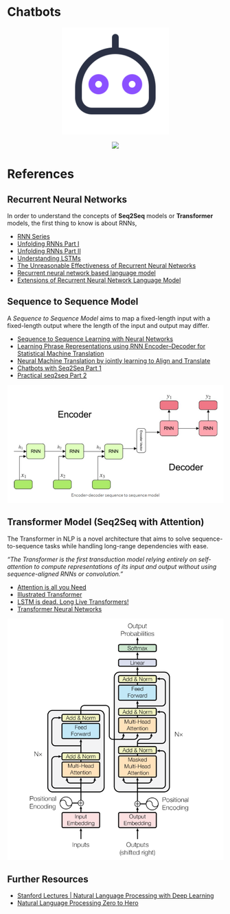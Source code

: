 # Chatbots

<p align="center">
  <img width="250" src="bot.png">
</p>
<p align="center">
  <a href="https://github.com/riju-stone/chatbot/blob/main/LICENSE"><img src="https://img.shields.io/badge/license-MIT-blue.svg?label=License&style=flat" /></a>
</p>

# References

## Recurrent Neural Networks

In order to understand the concepts of **Seq2Seq** models or **Transformer** models, the first thing to know is about RNNs,

* [RNN Series](http://www.wildml.com/2015/09/recurrent-neural-networks-tutorial-part-1-introduction-to-rnns/)
* [Unfolding RNNs Part I](http://suriyadeepan.github.io/2017-01-07-unfolding-rnn/)
* [Unfolding RNNs Part II](http://suriyadeepan.github.io/2017-02-13-unfolding-rnn-2/ )
* [Understanding LSTMs](http://colah.github.io/posts/2015-08-Understanding-LSTMs/)
* [The Unreasonable Effectiveness of Recurrent Neural Networks](http://karpathy.github.io/2015/05/21/rnn-effectiveness/)
* [Recurrent neural network based language model](http://www.fit.vutbr.cz/research/groups/speech/publi/2010/mikolov_interspeech2010_IS100722.pdf)
* [Extensions of Recurrent Neural Network Language Model](http://www.fit.vutbr.cz/research/groups/speech/publi/2011/mikolov_icassp2011_5528.pdf)

## Sequence to Sequence Model

A *Sequence to Sequence Model* aims to map a fixed-length input with a fixed-length output where the length of the input and output may differ.

* [Sequence to Sequence Learning with Neural Networks](https://arxiv.org/pdf/1409.3215.pdf)
* [Learning Phrase Representations using RNN Encoder–Decoder for Statistical Machine Translation](https://arxiv.org/pdf/1406.1078.pdf)
* [Neural Machine Translation by jointly learning to Align and Translate](https://arxiv.org/pdf/1409.0473.pdf)
* [Chatbots with Seq2Seq Part 1](http://suriyadeepan.github.io/2016-06-28-easy-seq2seq/)
* [Practical seq2seq Part 2](http://suriyadeepan.github.io/2016-12-31-practical-seq2seq/)

<p align="center">
  <img width="550" src="images/seq2seq.png">
</p>

## Transformer Model (Seq2Seq with Attention)

The Transformer in NLP is a novel architecture that aims to solve sequence-to-sequence tasks while handling long-range dependencies with ease.

*“The Transformer is the first transduction model relying entirely on self-attention to compute representations of its input and output without using sequence-aligned RNNs or convolution.”*

* [Attention is all you Need](https://arxiv.org/pdf/1706.03762.pdf)
* [Illustrated Transformer](https://jalammar.github.io/illustrated-transformer/)
* [LSTM is dead. Long Live Transformers!](https://www.youtube.com/watch?v=S27pHKBEp30)
* [Transformer Neural Networks](https://www.youtube.com/playlist?list=PLTl9hO2Oobd_bzXUpzKMKA3liq2kj6LfE)


<p align="center">
  <img width="550" src="images/transformer.png">
</p>

## Further Resources

* [Stanford Lectures | Natural Language Processing with Deep Learning](https://www.youtube.com/playlist?list=PL3FW7Lu3i5Jsnh1rnUwq_TcylNr7EkRe6)
* [Natural Language Processing Zero to Hero](https://www.youtube.com/watch?v=fNxaJsNG3-s&list=PLQY2H8rRoyvzDbLUZkbudP-MFQZwNmU4S)
